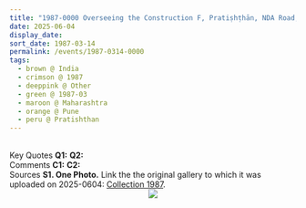```yaml
---
title: "1987-0000 Overseeing the Construction F, Pratiṣhṭhān, NDA Road, Warje, Pune, Maharashtra, India"
date: 2025-06-04
display_date: 
sort_date: 1987-03-14
permalink: /events/1987-0314-0000
tags:
  - brown @ India
  - crimson @ 1987
  - deeppink @ Other
  - green @ 1987-03
  - maroon @ Maharashtra
  - orange @ Pune
  - peru @ Pratishthan
---
```


<br>

<wave-list>
  <list-title color="DarkSeaGreen" width="55">Key Quotes</list-title>
  <list-item color="BlanchedAlmond" width="280"><b>Q1:</b> <i></i></list-item>
  <list-item color="Lavender" width="280"><b>Q2:</b> <i></i></list-item>
</wave-list>

<br>

<wave-list>
  <list-title color="DarkSeaGreen" width="55">Comments</list-title>
  <list-item color="BlanchedAlmond" width="280"><b>C1:</b> <i></i></list-item>
  <list-item color="Lavender" width="280"><b>C2:</b> <i></i></list-item>
</wave-list>

<br>

<wave-list>
  <list-title color="DarkSeaGreen" width="40">Sources</list-title>
  <list-item color="BlanchedAlmond" width="280"><b>S1. One Photo.</b> Link the the original gallery to which it was uploaded on 2025-0604: <a href="https://eternalmoments.smugmug.com/Collections/Pat-Anslow-Collection/1987">Collection 1987</a>.</list-item>
</wave-list>

<div style="text-align: center"><img src="https://pub-bcc3cbe9b1e94ba1ac28915f7a3900fa.r2.dev/1987-0000_Overseeing_the_Construction_F_Pratishthan_NDA_Road_Warje_Pune_Maharashtra_India_01_(Pat_Anslow_Collection).jpg" /></div>